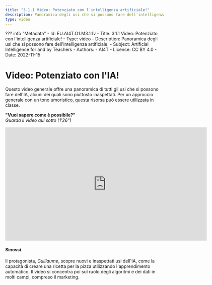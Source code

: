 ```yaml
---
title: "3.1.1 Video: Potenziato con l'intelligenza artificiale!"
description: Panoramica degli usi che si possono fare dell'intelligenza artificiale.
type: video
---
```

??? info "Metadata"
    - Id: EU.AI4T.O1.M3.1.1v
    - Title: 3.1.1 Video: Potenziato con l'intelligenza artificiale!
    - Type: video
    - Description: Panoramica degli usi che si possono fare dell'intelligenza artificiale.
    - Subject: Artificial Intelligence for and by Teachers
    - Authors:
        - AI4T 
    - Licence: CC BY 4.0
    - Date: 2022-11-15

# Video: Potenziato con l'IA!

Questo video generale offre una panoramica di tutti gli usi che si possono fare dell'IA, alcuni dei quali sono piuttosto inaspettati.
Per un approccio generale con un tono umoristico, questa risorsa può essere utilizzata in classe.

**"Vuoi sapere come è possibile?"**  
_Guarda il video qui sotto (1'26")_

<center><iframe width="640" height="360" src="https://www.youtube.com/embed/OIUxcYfTpKc?rel=0&showinfo=0&cc_load_policy=1&hl=en&modestbranding=1" frameborder="0" allowfullscreen></iframe></center>

#### Sinossi
Il protagonista, _Guillaume_, scopre nuovi e inaspettati usi dell'IA, come la capacità di creare una ricetta per la pizza utilizzando l'apprendimento automatico. Il video si concentra poi sul ruolo degli algoritmi e dei dati in molti campi, compreso il marketing.
